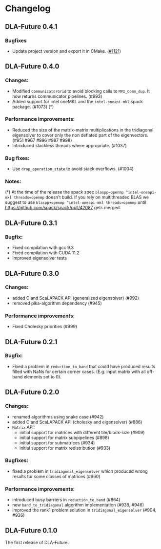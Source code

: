 # Changelog

## DLA-Future 0.4.1

### Bugfixes

- Update project version and export it in CMake. ([#1121](https://github.com/eth-cscs/DLA-Future/pull/1121))

## DLA-Future 0.4.0

### Changes:

- Modified `CommunicatorGrid` to avoid blocking calls to `MPI_Comm_dup`. It now returns communicator pipelines. (#993)
- Added support for Intel oneMKL and the `intel-oneapi-mkl` spack package. (#1073) (*)

### Performance improvements:

- Reduced the size of the matrix-matrix multiplications in the tridiagonal eigensolver to cover only the non deflated part of the eigenvectors. (#951 #967 #996 #997 #998)
- Introduced stackless threads where appropriate. (#1037)

### Bug fixes:

-  Use `drop_operation_state` to avoid stack overflows. (#1004)

### Notes:

(*) At the time of the release the spack spec `blaspp~openmp ^intel-oneapi-mkl threads=openmp` doesn't build. If you rely on multithreaded BLAS we suggest to use `blaspp+openmp ^intel-oneapi-mkl threads=openmp` until https://github.com/spack/spack/pull/42087 gets merged.

## DLA-Future 0.3.1

### Bugfix:

- Fixed compilation with gcc 9.3
- Fixed compilation with CUDA 11.2
- Improved eigensolver tests

## DLA-Future 0.3.0

### Changes:

- added C and ScaLAPACK API (generalized eigensolver) (#992)
- removed pika-algorithm dependency (#945)

### Performance improvements:

- Fixed Cholesky priorities (#999)

## DLA-Future 0.2.1

### Bugfix:

- Fixed a problem in `reduction_to_band` that could have produced results filled with NaNs for certain corner cases. (E.g. input matrix with all off-band elements set to 0).

## DLA-Future 0.2.0

### Changes:

- renamed algorithms using snake case (#942)
- added C and ScaLAPACK API (cholesky and eigensolver) (#886)
- `Matrix` API:
  - initial support for matrices with different tile/block-size (#909)
  - initial support for matrix subpipelines (#898)
  - initial support for submatrices (#934)
  - initial support for matrix redistribution (#933)

### Bugfixes:

- fixed a problem in `tridiagonal_eigensolver` which produced wrong results for some classes of matrices (#960)

### Performance improvements:

- introduced busy barriers in `reduction_to_band` (#864)
- new `band_to_tridiagonal` algorithm implementation (#938, #946)
- improved the rank1 problem solution in `tridiagonal_eigensolver` (#904, #936)

## DLA-Future 0.1.0

The first release of DLA-Future.
